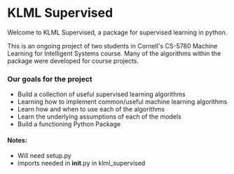 # KLML Supervised
Welcome to KLML Supervised, a package for supervised learning in python.

This is an ongoing project of two students in Cornell's CS-5780 Machine Learning for Intelligent Systems course.
Many of the algorithms within the package were developed for course projects. 

### Our goals for the project
 - Build a collection of useful supervised learning algorithms
 - Learning how to implement common/useful machine learning algorithms
 - Learn how and when to use each of the algorithms
 - Learn the underlying assumptions of each of the models
 - Build a functioning Python Package

#### Notes:
 - Will need setup.py
 - imports needed in __init__.py in klml_supervised
